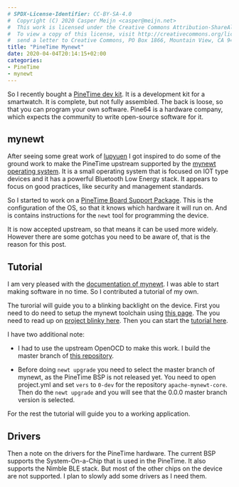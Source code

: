 ```yaml
---
# SPDX-License-Identifier: CC-BY-SA-4.0
#  Copyright (C) 2020 Casper Meijn <casper@meijn.net>
#  This work is licensed under the Creative Commons Attribution-ShareAlike 4.0 International License. 
#  To view a copy of this license, visit http://creativecommons.org/licenses/by-sa/4.0/ or 
#  send a letter to Creative Commons, PO Box 1866, Mountain View, CA 94042, USA.
title: "PineTime Mynewt"
date: 2020-04-04T20:14:15+02:00
categories:
- PineTime
- mynewt
---
```


So I recently bought a [PineTime dev kit](https://store.pine64.org/?product=pinetime-dev-kit).
It is a development kit for a smartwatch. It is complete, but not fully assembled. The back is
loose, so that you can program your own software. Pine64 is a hardware company, which expects
the community to write open-source software for it.

mynewt
------

After seeing some great work of [lupyuen](https://github.com/lupyuen/pinetime-rust-mynewt) I
got inspired to do some of the ground work to make the PineTime upstream supported by the
[mynewt operating system](https://mynewt.apache.org/). It is a small operating system that is
focused on IOT type devices and it has a powerful Bluetooth Low Energy stack. It appears to
focus on good practices, like security and management standards.

So I started to work on a [PineTime Board Support Package](https://github.com/apache/mynewt-core/tree/master/hw/bsp/pinetime).
This is the configuration of the OS, so that it knows which hardware it will run on.
And is contains instructions for the `newt` tool for programming the device.

It is now accepted upstream, so that means it can be used more widely. However there are some
gotchas you need to be aware of, that is the reason for this post.

Tutorial
--------

I am very pleased with the [documentation of mynewt](https://mynewt.apache.org/latest/). I was
able to start making software in no time. So I contributed a tutorial of my own.

The turorial will guide you to a blinking backlight on the device. First you need to do need to setup the mynewt
toolchain using [this page](https://mynewt.apache.org/latest/get_started/index.html). The you need to
read up on [project blinky here](https://mynewt.apache.org/latest/tutorials/blinky/blinky.html). Then you can
start the [tutorial here](https://mynewt.apache.org/latest/tutorials/blinky/pinetime.html).

I have two additional note:

- I had to use the upstream OpenOCD to make this work. I build the master branch of [this repository](https://github.com/ntfreak/openocd).

- Before doing `newt upgrade` you need to select the master branch of mynewt, as the PineTime BSP is not 
    released yet. You need to open project.yml and set `vers` to `0-dev` for the repository `apache-mynewt-core`.
    Then do the `newt upgrade` and you will see that the 0.0.0 master branch version is selected.

For the rest the tutorial will guide you to a working application.

Drivers
-------

Then a note on the drivers for the PineTime hardware. The current BSP supports the System-On-a-Chip
that is used in the PineTime. It also supports the Nimble BLE stack. But most of the other
chips on the device are not supported. I plan to slowly add some drivers as I need them.

